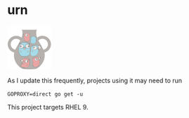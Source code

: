 # urn
![image](urn_small.png)

As I update this frequently, projects using it may need to run
```
GOPROXY=direct go get -u
```
This project targets RHEL 9.
